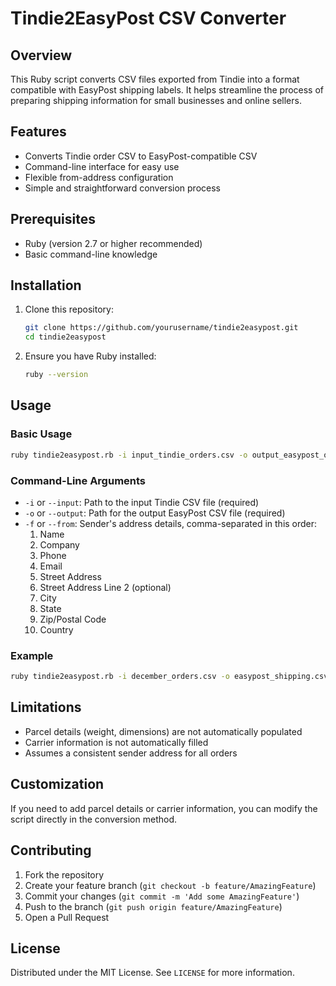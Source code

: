# Tindie2EasyPost CSV Converter

## Overview

This Ruby script converts CSV files exported from Tindie into a format compatible with EasyPost shipping labels. It helps streamline the process of preparing shipping information for small businesses and online sellers.

## Features

- Converts Tindie order CSV to EasyPost-compatible CSV
- Command-line interface for easy use
- Flexible from-address configuration
- Simple and straightforward conversion process

## Prerequisites

- Ruby (version 2.7 or higher recommended)
- Basic command-line knowledge

## Installation

1. Clone this repository:
   ```bash
   git clone https://github.com/yourusername/tindie2easypost.git
   cd tindie2easypost
   ```

2. Ensure you have Ruby installed:
   ```bash
   ruby --version
   ```

## Usage

### Basic Usage

```bash
ruby tindie2easypost.rb -i input_tindie_orders.csv -o output_easypost_orders.csv -f 'Your Name,Your Company,Your Phone,Your Email,Your Street,Unit/Suite,Your City,Your State,Your Zip,Your Country'
```

### Command-Line Arguments

- `-i` or `--input`: Path to the input Tindie CSV file (required)
- `-o` or `--output`: Path for the output EasyPost CSV file (required)
- `-f` or `--from`: Sender's address details, comma-separated in this order:
  1. Name
  2. Company
  3. Phone
  4. Email
  5. Street Address
  6. Street Address Line 2 (optional)
  7. City
  8. State
  9. Zip/Postal Code
  10. Country

### Example

```bash
ruby tindie2easypost.rb -i december_orders.csv -o easypost_shipping.csv -f 'John Doe,Acme Widgets,555-123-4567,john@example.com,123 Business St,Suite 100,Anytown,CA,90210,USA'
```

## Limitations

- Parcel details (weight, dimensions) are not automatically populated
- Carrier information is not automatically filled
- Assumes a consistent sender address for all orders

## Customization

If you need to add parcel details or carrier information, you can modify the script directly in the conversion method.

## Contributing

1. Fork the repository
2. Create your feature branch (`git checkout -b feature/AmazingFeature`)
3. Commit your changes (`git commit -m 'Add some AmazingFeature'`)
4. Push to the branch (`git push origin feature/AmazingFeature`)
5. Open a Pull Request

## License

Distributed under the MIT License. See `LICENSE` for more information.
